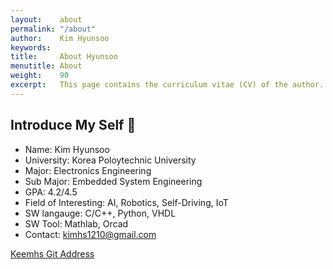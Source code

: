 ```yaml
---
layout:    about
permalink: "/about"
author:    Kim Hyunsoo
keywords:  
title:     About Hyunsoo
menutitle: About
weight:    90
excerpt:   This page contains the curriculum vitae (CV) of the author.
--- 
```

<script async defer src="https://buttons.github.io/buttons.js"></script>

## Introduce My Self  👋 ##
- Name: Kim Hyunsoo
- University: Korea Poloytechnic University
- Major: Electronics Engineering
- Sub Major: Embedded System Engineering
- GPA: 4.2/4.5
- Field of Interesting: AI, Robotics, Self-Driving, IoT
- SW langauge: C/C++, Python, VHDL
- SW Tool: Mathlab, Orcad
- Contact: kimhs1210@gmail.com

<p class="github-button-container">
<a class="github-button" href="https://github.com/Keemhs1210" data-size="large" data-show-count="false">Keemhs Git Address</a>
</p>